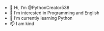 - 👋 Hi, I’m @PythonCreator538
- 👀 I’m interested in Programming and English
- 🌱 I’m currently learning Python
- 📫 I am kind

<!---
PythonCreator538/PythonCreator538 is a ✨ special ✨ repository because its `README.md` (this file) appears on your GitHub profile.
You can click the Preview link to take a look at your changes.
--->
